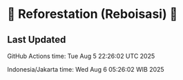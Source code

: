 
# 🌳 Reforestation (Reboisasi) 🌲

## Last Updated

GitHub Actions time: Tue Aug  5 22:26:02 UTC 2025

Indonesia/Jakarta time: Wed Aug  6 05:26:02 WIB 2025

